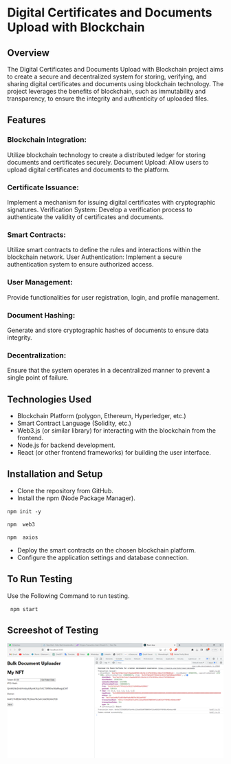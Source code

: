 # Digital Certificates and Documents Upload with Blockchain

## Overview
The Digital Certificates and Documents Upload with Blockchain project aims to create a secure and decentralized system for storing, verifying, and sharing digital certificates and documents using blockchain technology. The project leverages the benefits of blockchain, such as immutability and transparency, to ensure the integrity and authenticity of uploaded files.

## Features
### Blockchain Integration:
Utilize blockchain technology to create a distributed ledger for storing documents and certificates securely.
Document Upload: Allow users to upload digital certificates and documents to the platform.
### Certificate Issuance: 
Implement a mechanism for issuing digital certificates with cryptographic signatures.
Verification System: Develop a verification process to authenticate the validity of certificates and documents.
### Smart Contracts: 
Utilize smart contracts to define the rules and interactions within the blockchain network.
User Authentication: Implement a secure authentication system to ensure authorized access.
### User Management: 
Provide functionalities for user registration, login, and profile management.
### Document Hashing: 
Generate and store cryptographic hashes of documents to ensure data integrity.
### Decentralization: 
Ensure that the system operates in a decentralized manner to prevent a single point of failure.

## Technologies Used
- Blockchain Platform (polygon, Ethereum, Hyperledger, etc.)
- Smart Contract Language (Solidity, etc.)
- Web3.js (or similar library) for interacting with the blockchain from the frontend.
- Node.js for backend development.
- React (or other frontend frameworks) for building the user interface.

## Installation and Setup
- Clone the repository from GitHub.
- Install the npm (Node Package Manager).
 ```
npm init -y
```
```
npm  web3
```
```
npm  axios
```
- Deploy the smart contracts on the chosen blockchain platform.
- Configure the application settings and database connection.

## To Run Testing 
Use the Following Command to run testing.

```
 npm start
```

## Screeshot of Testing
![Screesnshot](Screenshot/Screenshot.png)
